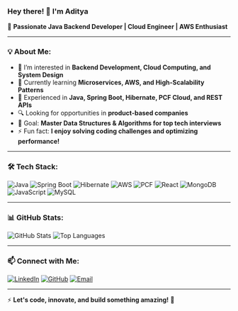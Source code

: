 ### Hey there! 👋 I'm Aditya

🚀 **Passionate Java Backend Developer | Cloud Engineer | AWS Enthusiast**  

---

### 💡 About Me:
- 👀 I’m interested in **Backend Development, Cloud Computing, and System Design**
- 🌱 Currently learning **Microservices, AWS, and High-Scalability Patterns**
- 💼 Experienced in **Java, Spring Boot, Hibernate, PCF Cloud, and REST APIs**
- 🔍 Looking for opportunities in **product-based companies**
- 🎯 Goal: **Master Data Structures & Algorithms for top tech interviews**
- ⚡ Fun fact: **I enjoy solving coding challenges and optimizing performance!**

---

### 🛠️ Tech Stack:

![Java](https://img.shields.io/badge/Java-ED8B00?style=for-the-badge&logo=java&logoColor=white)
![Spring Boot](https://img.shields.io/badge/Spring%20Boot-6DB33F?style=for-the-badge&logo=spring-boot&logoColor=white)
![Hibernate](https://img.shields.io/badge/Hibernate-59666C?style=for-the-badge&logo=hibernate&logoColor=white)
![AWS](https://img.shields.io/badge/AWS-232F3E?style=for-the-badge&logo=amazon-aws&logoColor=white)
![PCF](https://img.shields.io/badge/PCF-3399FF?style=for-the-badge&logo=cloud&logoColor=white)
![React](https://img.shields.io/badge/React-20232A?style=for-the-badge&logo=react&logoColor=61DAFB)
![MongoDB](https://img.shields.io/badge/MongoDB-4EA94B?style=for-the-badge&logo=mongodb&logoColor=white)
![JavaScript](https://img.shields.io/badge/JavaScript-F7DF1E?style=for-the-badge&logo=javascript&logoColor=black)
![MySQL](https://img.shields.io/badge/MySQL-4479A1?style=for-the-badge&logo=mysql&logoColor=white)

---

### 📊 GitHub Stats:

![GitHub Stats](https://github-readme-stats.vercel.app/api?username=Adityaa1190&show_icons=true&theme=radical)
![Top Languages](https://github-readme-stats.vercel.app/api/top-langs/?username=Adityaa1190&layout=compact&theme=radical)

---

### 📫 Connect with Me:
[![LinkedIn](https://img.shields.io/badge/LinkedIn-0077B5?style=for-the-badge&logo=linkedin&logoColor=white)](https://www.linkedin.com/in/Adityaa1190/)
[![GitHub](https://img.shields.io/badge/GitHub-100000?style=for-the-badge&logo=github&logoColor=white)](https://github.com/Adityaa1190)
[![Email](https://img.shields.io/badge/Email-D14836?style=for-the-badge&logo=gmail&logoColor=white)](mailto:adityajadhavn1402@gmail.com)

---

⚡ **Let's code, innovate, and build something amazing!** 🚀

